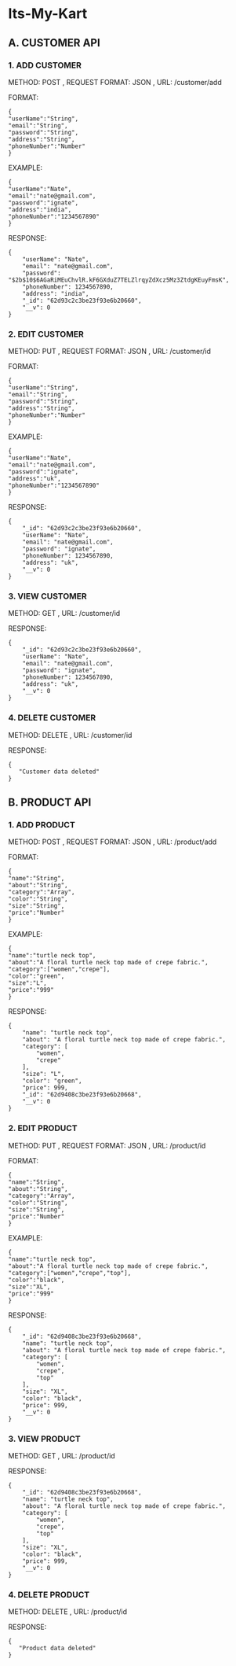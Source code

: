 # Its-My-Kart
## A. CUSTOMER API 
### 1. ADD CUSTOMER
METHOD: POST , REQUEST FORMAT: JSON , URL: /customer/add 
  
FORMAT:  
```
{
"userName":"String",
"email":"String",
"password":"String",
"address":"String",
"phoneNumber":"Number"
}

```
EXAMPLE:  
```
{  
"userName":"Nate",
"email":"nate@gmail.com",
"password":"ignate",
"address":"india",
"phoneNumber":"1234567890"
}  
```
RESPONSE:  
```
{
    "userName": "Nate",
    "email": "nate@gmail.com",
    "password": "$2b$10$6AGaRiMEuChvlR.kF6GXduZ7TELZlrqyZdXcz5Mz3ZtdgKEuyFmsK",
    "phoneNumber": 1234567890,
    "address": "india",
    "_id": "62d93c2c3be23f93e6b20660",
    "__v": 0
}
```
### 2. EDIT CUSTOMER
METHOD: PUT , REQUEST FORMAT: JSON , URL: /customer/id
  
FORMAT:  
```
{
"userName":"String",
"email":"String",
"password":"String",
"address":"String",
"phoneNumber":"Number"
}

```
EXAMPLE:  
```
{  
"userName":"Nate",
"email":"nate@gmail.com",
"password":"ignate",
"address":"uk",
"phoneNumber":"1234567890"
}  
```
RESPONSE:  
```
{
    "_id": "62d93c2c3be23f93e6b20660",
    "userName": "Nate",
    "email": "nate@gmail.com",
    "password": "ignate",
    "phoneNumber": 1234567890,
    "address": "uk",
    "__v": 0
}
```
### 3. VIEW CUSTOMER
METHOD: GET , URL: /customer/id

RESPONSE:  
```
{
    "_id": "62d93c2c3be23f93e6b20660",
    "userName": "Nate",
    "email": "nate@gmail.com",
    "password": "ignate",
    "phoneNumber": 1234567890,
    "address": "uk",
    "__v": 0
}
```
### 4. DELETE CUSTOMER
METHOD: DELETE , URL: /customer/id

RESPONSE:  
```
{
   "Customer data deleted"
}
```
## B. PRODUCT API 
### 1. ADD PRODUCT
METHOD: POST , REQUEST FORMAT: JSON , URL: /product/add 
  
FORMAT:  
```
{
"name":"String",
"about":"String",
"category":"Array",
"color":"String",
"size":"String",
"price":"Number"
}

```
EXAMPLE:  
```
{
"name":"turtle neck top",
"about":"A floral turtle neck top made of crepe fabric.",
"category":["women","crepe"],
"color":"green",
"size":"L",
"price":"999"
}  
```
RESPONSE:  
```
{
    "name": "turtle neck top",
    "about": "A floral turtle neck top made of crepe fabric.",
    "category": [
        "women",
        "crepe"
    ],
    "size": "L",
    "color": "green",
    "price": 999,
    "_id": "62d9408c3be23f93e6b20668",
    "__v": 0
}
```
### 2. EDIT PRODUCT
METHOD: PUT , REQUEST FORMAT: JSON , URL: /product/id
  
FORMAT:  
```
{
"name":"String",
"about":"String",
"category":"Array",
"color":"String",
"size":"String",
"price":"Number"
}

```
EXAMPLE:  
```
{
"name":"turtle neck top",
"about":"A floral turtle neck top made of crepe fabric.",
"category":["women","crepe","top"],
"color":"black",
"size":"XL",
"price":"999"
}  
```
RESPONSE:  
```
{
    "_id": "62d9408c3be23f93e6b20668",
    "name": "turtle neck top",
    "about": "A floral turtle neck top made of crepe fabric.",
    "category": [
        "women",
        "crepe",
        "top"
    ],
    "size": "XL",
    "color": "black",
    "price": 999,
    "__v": 0
}
```
### 3. VIEW PRODUCT
METHOD: GET , URL: /product/id

RESPONSE:  
```
{
    "_id": "62d9408c3be23f93e6b20668",
    "name": "turtle neck top",
    "about": "A floral turtle neck top made of crepe fabric.",
    "category": [
        "women",
        "crepe",
        "top"
    ],
    "size": "XL",
    "color": "black",
    "price": 999,
    "__v": 0
}
```
### 4. DELETE PRODUCT
METHOD: DELETE , URL: /product/id

RESPONSE:  
```
{
   "Product data deleted"
}
```
